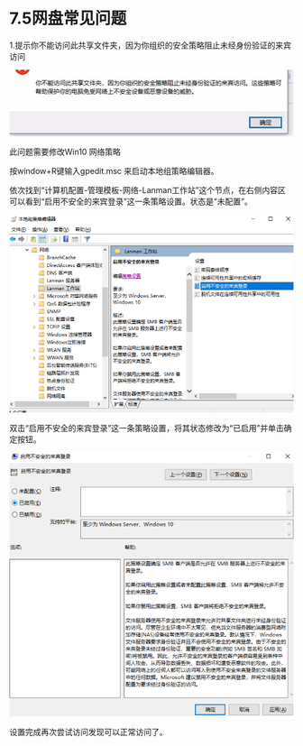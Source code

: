 # 7.5网盘常见问题 

1.提示你不能访问此共享文件夹，因为你组织的安全策略阻止未经身份验证的来宾访问

![](/assets/import127.png)

此问题需要修改Win10 网络策略

按window+R键输入gpedit.msc 来启动本地组策略编辑器。

依次找到“计算机配置-管理模板-网络-Lanman工作站”这个节点，在右侧内容区可以看到“启用不安全的来宾登录”这一条策略设置。状态是“未配置”。

![](/assets/import125.png)

双击“启用不安全的来宾登录”这一条策略设置，将其状态修改为“已启用”并单击确定按钮。

![](/assets/import126.png)

设置完成再次尝试访问发现可以正常访问了。


